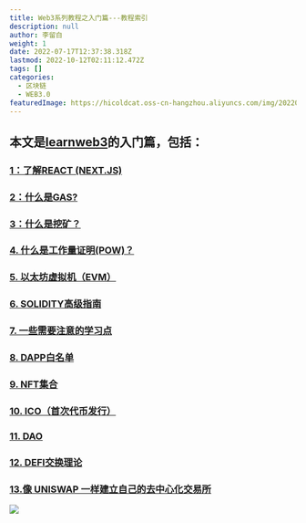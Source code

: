 ```yaml
---
title: Web3系列教程之入门篇---教程索引
description: null
author: 李留白
weight: 1
date: 2022-07-17T12:37:38.318Z
lastmod: 2022-10-12T02:11:12.472Z
tags: []
categories:
  - 区块链
  - WEB3.0
featuredImage: https://hicoldcat.oss-cn-hangzhou.aliyuncs.com/img/20220703215340.png
---
```


## 本文是[learnweb3](https://www.learnweb3.io/)的入门篇，包括：

### [1：了解REACT (NEXT.JS)](https://hicoldcat.com/posts/web3/sophomore-track-1)
### [2：什么是GAS?](https://hicoldcat.com/posts/web3/sophomore-track-2)
### [3：什么是挖矿？](https://hicoldcat.com/posts/web3/sophomore-track-3)
### [4. 什么是工作量证明(POW)？](https://hicoldcat.com/posts/web3/sophomore-track-4)
### [5. 以太坊虚拟机（EVM）](https://hicoldcat.com/posts/web3/sophomore-track-5)
### [6. SOLIDITY高级指南](https://hicoldcat.com/posts/web3/sophomore-track-6)
### [7. 一些需要注意的学习点](https://hicoldcat.com/posts/web3/sophomore-track-7)
### [8. DAPP白名单](https://hicoldcat.com/posts/web3/sophomore-track-8)
### [9. NFT集合](https://hicoldcat.com/posts/web3/sophomore-track-9)
### [10. ICO（首次代币发行）](https://hicoldcat.com/posts/web3/sophomore-track-10/)
### [11. DAO](https://hicoldcat.com/posts/web3/sophomore-track-11/)
### [12. DEFI交换理论](https://hicoldcat.com/posts/web3/sophomore-track-12/)
### [13.像 UNISWAP 一样建立自己的去中心化交易所](https://hicoldcat.com/posts/web3/sophomore-track-13/)

![](https://hicoldcat.oss-cn-hangzhou.aliyuncs.com/img/my.png)
